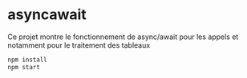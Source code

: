 # asyncawait

Ce projet montre le fonctionnement de async/await pour les appels et notamment pour le traitement des tableaux

``` sh
npm install
npm start
```
